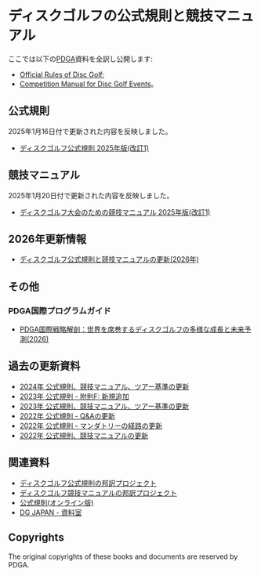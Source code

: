 # ディスクゴルフの公式規則と競技マニュアル

ここでは以下の[PDGA](https://www.pdga.com)資料を全訳し公開します:
* [Official Rules of Disc Golf](https://www.pdga.com/rules/official-rules-disc-golf);
* [Competition Manual for Disc Golf Events](https://www.pdga.com/rules/competition-manual-disc-golf-events)。

## 公式規則

2025年1月16日付で更新された内容を反映しました。

* [ディスクゴルフ公式規則 2025年版(改訂1)](ordg/OfficialRulesOfDiscGolf-2025-1.pdf)

## 競技マニュアル

2025年1月20日付で更新された内容を反映しました。

* [ディスクゴルフ大会のための競技マニュアル 2025年版(改訂1)](cm/CompetitionManualForDiscGolfEvents-2025-1.pdf)

## 2026年更新情報

* [ディスクゴルフ公式規則と競技マニュアルの更新(2026年)](./2026/README.md)

## その他

### PDGA国際プログラムガイド

* [PDGA国際戦略解剖：世界を席巻するディスクゴルフの多様な成長と未来予測(2026)](./international/README.md)

## 過去の更新資料

* [2024年 公式規則、競技マニュアル、ツアー基準の更新](https://drive.google.com/file/d/1boR4HMhim6qYjtv6jsai1r2QLZv4tUoS/view)
* [2023年 公式規則 - 附則F: 新規追加](https://drive.google.com/file/d/1pqpwrATw00Vn5M8o2lb5KQckR_As1M9E/view)
* [2023年 公式規則、競技マニュアル、ツアー基準の更新](https://docs.google.com/presentation/d/e/2PACX-1vRQKajZr0Ye-F5OrV6IqhB38CLAZqR4_dsFH_J4EXrgopZ83imYkrmh1MvLdnoB-Hw9EiXG8ktZnCPp/pub?slide=id.g1a366a064e6_1_0)
* [2022年 公式規則 - Q&Aの更新](https://docs.google.com/presentation/d/e/2PACX-1vTthFMtBpyAmGyR3ULy5AvBBP1a3TISowM7VX-mLhuEuiNR9jweezvG9yboayfsQi7aDIq5v0HY9OMC/pub?start=false&loop=false&delayms=3000&slide=id.g13be1ed6da1_1_11)
* [2022年 公式規則 - マンダトリーの経路の更新](https://docs.google.com/presentation/d/e/2PACX-1vSiGej3PzUmYvI-gD5ylHzCo_ixT3W7UpntrLrqsZIOx-D4vW0lrYNmKDUuzqFqYXMyM4t_2wPDdwjV/pub?start=false&loop=false&delayms=3000&slide=id.g1143232615d_2_0)
* [2022年 公式規則、競技マニュアルの更新](https://docs.google.com/presentation/d/e/2PACX-1vRvDwv6ThGpV3tHZipAZ0m_BtGrZu2tNZfGRW7YJUIgbGo4MQuu0MWdwRfGlxehqsO8McxybQdY2RCf/pub?slide=id.gea1dc97e15_0_5)

## 関連資料

* [ディスクゴルフ公式規則の邦訳プロジェクト](https://github.com/jpdga-shizuoka/rules)
* [ディスクゴルフ競技マニュアルの邦訳プロジェクト](https://github.com/jpdga-shizuoka/cm)
* [公式規則(オンライン版)](https://jpdga-shizuoka.github.io/rules/)
* [DG JAPAN - 資料室](https://jpdga-shizuoka.github.io/ssa-round-ratings/libraries/index)

## Copyrights

The original copyrights of these books and documents are reserved by PDGA.
